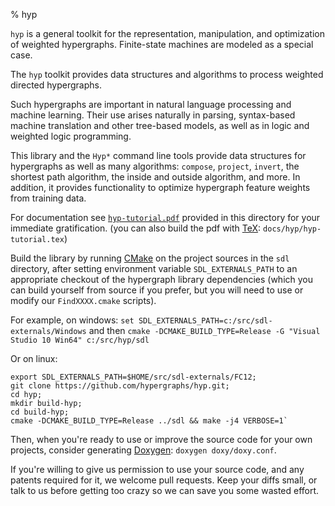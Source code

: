 % hyp

`hyp` is a general toolkit for the representation,
manipulation, and optimization of weighted hypergraphs. Finite-state
machines are modeled as a special case.

The `hyp` toolkit provides data structures and algorithms to process
weighted directed hypergraphs.

Such hypergraphs are important in natural language processing and
machine learning. Their use arises naturally in parsing, syntax-based
machine translation and other tree-based models, as well as in logic
and weighted logic programming.

This library and the `Hyp*` command line tools provide data structures
for hypergraphs as well as many algorithms: `compose`, `project`,
`invert`, the shortest path algorithm, the inside and outside
algorithm, and more. In addition, it provides functionality to
optimize hypergraph feature weights from training data.

For documentation see
[`hyp-tutorial.pdf`](https://github.com/hypergraphs/hyp/raw/master/hyp-tutorial.pdf)
provided in this directory for your immediate gratification. (you can also build the pdf with
[TeX](https://www.tug.org/texlive/): `docs/hyp/hyp-tutorial.tex`)

Build the library by running [CMake](http://www.cmake.org/download/)
on the project sources in the `sdl` directory, after setting
environment variable `SDL_EXTERNALS_PATH` to an appropriate checkout
of the hypergraph library dependencies (which you can build yourself
from source if you prefer, but you will need to use or modify our
`FindXXXX.cmake` scripts).

For example, on windows: `set SDL_EXTERNALS_PATH=c:/src/sdl-externals/Windows` and then `cmake -DCMAKE_BUILD_TYPE=Release -G "Visual Studio 10 Win64" c:/src/hyp/sdl`

Or on linux:
```
export SDL_EXTERNALS_PATH=$HOME/src/sdl-externals/FC12;
git clone https://github.com/hypergraphs/hyp.git;
cd hyp;
mkdir build-hyp;
cd build-hyp;
cmake -DCMAKE_BUILD_TYPE=Release ../sdl && make -j4 VERBOSE=1`
```

Then, when you're ready to use or improve the source code for your own
projects, consider generating [Doxygen](http://www.doxygen.org/):
`doxygen doxy/doxy.conf`.

If you're willing to give us permission to use your source code, and
any patents required for it, we welcome pull requests. Keep your diffs
small, or talk to us before getting too crazy so we can save you some
wasted effort.
